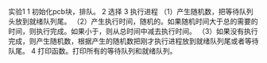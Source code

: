实验1
1 初始化pcb块，排队。
2 选择
3 执行进程
  （1）产生随机数，把等待队列头放到就绪队列尾。
  （2）产生执行时间，随机的。如果随机时间大于总的需要的时间，则执行完成。如果小于，则从总时间中减去执行时间。
  （3）如果没有执行完成，则产生随机数，根据产生的随机数把刚才执行进程放到就绪队列尾或者等待队尾。
4   打印函数。打印所有的等待队列和就绪队列。
